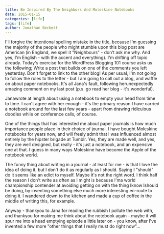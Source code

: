 ```yaml
---
title: Be Inspired By The Neighbors And Moleskine Notebooks
date: 2015-01-15
categories: [life]
tags: [life]
author: Jonathan Beckett
---
```


I'll forgive the intentional spelling mistake in the title, because I'm guessing the majority of the people who might stumble upon this blog post are American (in England, we spell it "Neighbours" - don't ask me why. And yes, I'm English - with the accent and everything). I'm drifting off topic already. Today's exercise for the WordPress Blogging 101 course asks us the following; Write a post that builds on one of the comments you left yesterday. Don't forget to link to the other blog! As per usual, I'm not going to follow the rules to the letter - but I am going to call out a blog, and waffle on about paper notebooks. It's all Jana's fault, following herunexpectedly amazing comment on my last post (p.s. go read her blog - it's wonderful).

Janawrote at length about using a notebook to empty your head from time to time. I can't agree with her enough - it's the primary reason I have carried a notebook around for the last few years - apart from drawing ridiculous doodles while on conference calls, of course.

One of the things that has interested me about paper journals is how much importance people place in their choice of journal. I have bought Moleskine notebooks for years now, and will freely admit that I was influenced almost entirely by the hipster brigade at Tumblr. Yes, they are made well, and yes, they are well designed, but really - it's just a notebook, and an expensive one at that. I guess in many ways Moleskine have become the Apple of the notebook world.

The funny thing about writing in a journal - at least for me - is that I love the idea of doing it, but I don't do it as regularly as I should. Saying I "should" do it seems like an edict to myself. Maybe it's not the right word. I think half the reason I don't write as often as I might is because I'ma world championship contender at avoiding getting on with the thing Iknow Ishould be doing, by inventing something else much more interesting en-route to doing it. I wandered down to the kitchen and made a cup of coffee in the middle of writing this, for example.

Anyway - thankyou to Jana for reading the rubbish I pollute the web with, and thankyou for making me think about the notebook again - maybe it will spur me into a head emptying episode a little later on - you know, after I've invented a few more "other things that I really must do right now"...